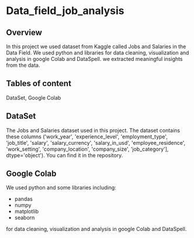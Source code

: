 # Data_field_job_analysis
## Overview
In this project we used dataset from Kaggle called Jobs and Salaries in the Data Field. We used python and libraries for data cleaning, visualization and analysis in google Colab and DataSpell.
we extracted meaningful insights from the data. 

 ## Tables of content
 DataSet, Google Colab 
 
 ## DataSet
The Jobs and Salaries dataset used in this project. The dataset contains these columns 
('work_year', 'experience_level', 'employment_type', 'job_title',
       'salary', 'salary_currency', 'salary_in_usd', 'employee_residence',
       'work_setting', 'company_location', 'company_size', 'job_category'],
      dtype='object'). You can find it in the repository. 

 ## Google Colab 
 We used python and some libraries including:
* pandas 
* numpy
* matplotlib
* seaborn

for data cleaning, visualization and analysis in google Colab and DataSpell.

